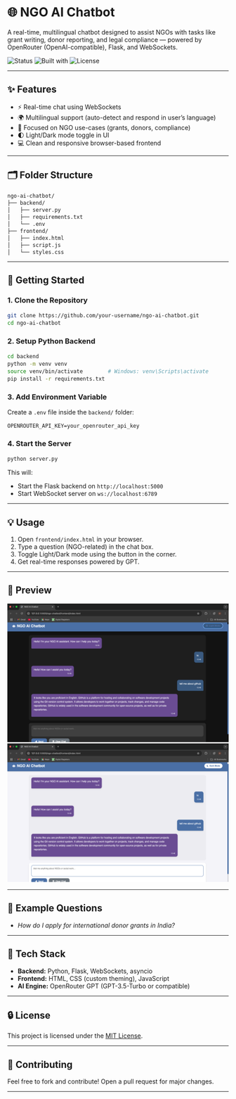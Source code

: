 # 🌐 NGO AI Chatbot

A real-time, multilingual chatbot designed to assist NGOs with tasks like grant writing, donor reporting, and legal compliance — powered by OpenRouter (OpenAI-compatible), Flask, and WebSockets.

![Status](https://img.shields.io/badge/status-active-brightgreen)
![Built with](https://img.shields.io/badge/Built%20with-Python%20%7C%20Flask%20%7C%20WebSockets%20%7C%20HTML%20%7C%20JS-blue)
![License](https://img.shields.io/badge/license-MIT-lightgrey)

---

## ✨ Features

- ⚡ Real-time chat using WebSockets
- 🌍 Multilingual support (auto-detect and respond in user’s language)
- 🎯 Focused on NGO use-cases (grants, donors, compliance)
- 🌓 Light/Dark mode toggle in UI
- 💻 Clean and responsive browser-based frontend

---

## 🗂️ Folder Structure

```
ngo-ai-chatbot/
├── backend/
│   ├── server.py
│   ├── requirements.txt
│   └── .env
├── frontend/
│   ├── index.html
│   ├── script.js
│   └── styles.css
```

---

## 🚀 Getting Started

### 1. Clone the Repository

```bash
git clone https://github.com/your-username/ngo-ai-chatbot.git
cd ngo-ai-chatbot
```

### 2. Setup Python Backend

```bash
cd backend
python -m venv venv
source venv/bin/activate        # Windows: venv\Scripts\activate
pip install -r requirements.txt
```

### 3. Add Environment Variable

Create a `.env` file inside the `backend/` folder:

```env
OPENROUTER_API_KEY=your_openrouter_api_key
```

### 4. Start the Server

```bash
python server.py
```

This will:
- Start the Flask backend on `http://localhost:5000`
- Start WebSocket server on `ws://localhost:6789`

---

## 💡 Usage

1. Open `frontend/index.html` in your browser.
2. Type a question (NGO-related) in the chat box.
3. Toggle Light/Dark mode using the button in the corner.
4. Get real-time responses powered by GPT.

---

## 📸 Preview

![Chat interface Preview light theme](assets/chatbotimg1.png)
![Chat interface Preview dark theme](assets/chatbotimg2.png)

---

## 🧠 Example Questions

- *How do I apply for international donor grants in India?*

---

## 🧰 Tech Stack

- **Backend:** Python, Flask, WebSockets, asyncio
- **Frontend:** HTML, CSS (custom theming), JavaScript
- **AI Engine:** OpenRouter GPT (GPT-3.5-Turbo or compatible)

---

## 🔒 License

This project is licensed under the [MIT License](LICENSE).

---

## 🙌 Contributing

Feel free to fork and contribute! Open a pull request for major changes.

---

